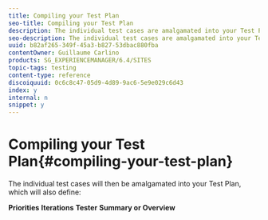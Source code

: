 ```yaml
---
title: Compiling your Test Plan
seo-title: Compiling your Test Plan
description: The individual test cases are amalgamated into your Test Plan
seo-description: The individual test cases are amalgamated into your Test Plan
uuid: b82af265-349f-45a3-b827-53dbac880fba
contentOwner: Guillaume Carlino
products: SG_EXPERIENCEMANAGER/6.4/SITES
topic-tags: testing
content-type: reference
discoiquuid: 0c6c8c47-05d9-4d89-9ac6-5e9e029c6d43
index: y
internal: n
snippet: y
---
```


# Compiling your Test Plan{#compiling-your-test-plan}

The individual test cases will then be amalgamated into your Test Plan, which will also define:

**Priorities**
**Iterations** **Tester** **Summary or Overview** 
